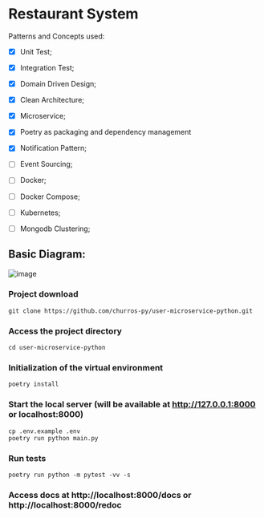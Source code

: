 # Restaurant System

Patterns and Concepts used:
- [x] Unit Test;
- [x] Integration Test;
- [x] Domain Driven Design;
- [x] Clean Architecture;
- [x] Microservice;
- [x] Poetry as packaging and dependency management
- [x] Notification Pattern;
- [ ] Event Sourcing;
- [ ] Docker;
- [ ] Docker Compose;
- [ ] Kubernetes;
- [ ] Mongodb Clustering;


## Basic Diagram:
![image](https://user-images.githubusercontent.com/55208546/204069761-6afa11f4-5a31-42ad-a16a-08372406a4df.png)

### Project download
```
git clone https://github.com/churros-py/user-microservice-python.git
```

### Access the project directory
```
cd user-microservice-python
```

### Initialization of the virtual environment
```
poetry install
```

### Start the local server (will be available at http://127.0.0.1:8000 or localhost:8000)
```
cp .env.example .env
poetry run python main.py
```

### Run tests
```
poetry run python -m pytest -vv -s
```

### Access docs at http://localhost:8000/docs or http://localhost:8000/redoc
